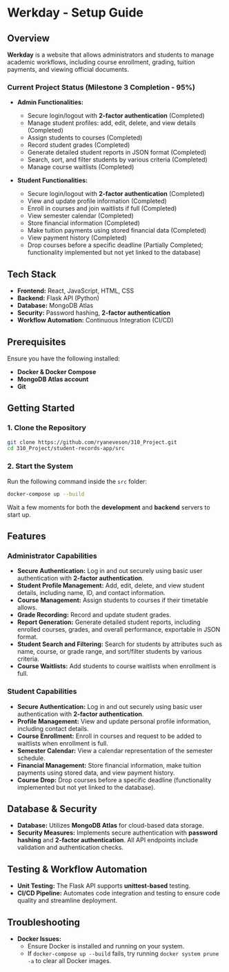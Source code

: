 # Werkday - Setup Guide

## Overview

**Werkday** is a website that allows administrators and students to manage academic workflows, including course enrollment, grading, tuition payments, and viewing official documents.

### Current Project Status (Milestone 3 Completion - 95%)

- **Admin Functionalities:**
  - Secure login/logout with **2-factor authentication** (Completed)
  - Manage student profiles: add, edit, delete, and view details (Completed)
  - Assign students to courses (Completed)
  - Record student grades (Completed)
  - Generate detailed student reports in JSON format (Completed)
  - Search, sort, and filter students by various criteria (Completed)
  - Manage course waitlists (Completed)

- **Student Functionalities:**
  - Secure login/logout with **2-factor authentication** (Completed)
  - View and update profile information (Completed)
  - Enroll in courses and join waitlists if full (Completed)
  - View semester calendar (Completed)
  - Store financial information (Completed)
  - Make tuition payments using stored financial data (Completed)
  - View payment history (Completed)
  - Drop courses before a specific deadline (Partially Completed; functionality implemented but not yet linked to the database)

## Tech Stack

- **Frontend:** React, JavaScript, HTML, CSS
- **Backend:** Flask API (Python)
- **Database:** MongoDB Atlas
- **Security:** Password hashing, **2-factor authentication**
- **Workflow Automation:** Continuous Integration (CI/CD)

## Prerequisites

Ensure you have the following installed:

- **Docker & Docker Compose**
- **MongoDB Atlas account**
- **Git**

## Getting Started

### 1. Clone the Repository

```bash
git clone https://github.com/ryaneveson/310_Project.git
cd 310_Project/student-records-app/src
```

### 2. Start the System

Run the following command inside the `src` folder:

```bash
docker-compose up --build
```

Wait a few moments for both the **development** and **backend** servers to start up.

## Features

### Administrator Capabilities

- **Secure Authentication:** Log in and out securely using basic user authentication with **2-factor authentication**.
- **Student Profile Management:** Add, edit, delete, and view student details, including name, ID, and contact information.
- **Course Management:** Assign students to courses if their timetable allows.
- **Grade Recording:** Record and update student grades.
- **Report Generation:** Generate detailed student reports, including enrolled courses, grades, and overall performance, exportable in JSON format.
- **Student Search and Filtering:** Search for students by attributes such as name, course, or grade range, and sort/filter students by various criteria.
- **Course Waitlists:** Add students to course waitlists when enrollment is full.

### Student Capabilities

- **Secure Authentication:** Log in and out securely using basic user authentication with **2-factor authentication**.
- **Profile Management:** View and update personal profile information, including contact details.
- **Course Enrollment:** Enroll in courses and request to be added to waitlists when enrollment is full.
- **Semester Calendar:** View a calendar representation of the semester schedule.
- **Financial Management:** Store financial information, make tuition payments using stored data, and view payment history.
- **Course Drop:** Drop courses before a specific deadline (functionality implemented but not yet linked to the database).

## Database & Security

- **Database:** Utilizes **MongoDB Atlas** for cloud-based data storage.
- **Security Measures:** Implements secure authentication with **password hashing** and **2-factor authentication**. All API endpoints include validation and authentication checks.

## Testing & Workflow Automation

- **Unit Testing:** The Flask API supports **unittest-based** testing.
- **CI/CD Pipeline:** Automates code integration and testing to ensure code quality and streamline deployment.

## Troubleshooting

- **Docker Issues:**
  - Ensure Docker is installed and running on your system.
  - If `docker-compose up --build` fails, try running `docker system prune -a` to clear all Docker images.
